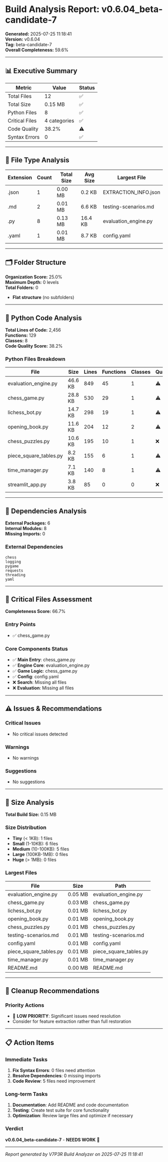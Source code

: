 # Build Analysis Report: v0.6.04_beta-candidate-7

**Generated:** 2025-07-25 11:18:41  
**Version:** v0.6.04  
**Tag:** beta-candidate-7  
**Overall Completeness:** 59.6%

---

## 📊 Executive Summary

| Metric | Value | Status |
|--------|-------|--------|
| Total Files | 12 | ✅ |
| Total Size | 0.15 MB | ✅ |
| Python Files | 8 | ✅ |
| Critical Files | 4 categories | ✅ |
| Code Quality | 38.2% | ⚠️ |
| Syntax Errors | 0 | ✅ |

---

## 📁 File Type Analysis

| Extension | Count | Total Size | Avg Size | Largest File |
|-----------|-------|------------|----------|--------------|
| .json | 1 | 0.00 MB | 0.2 KB | EXTRACTION_INFO.json |
| .md | 2 | 0.01 MB | 6.6 KB | testing-scenarios.md |
| .py | 8 | 0.13 MB | 16.4 KB | evaluation_engine.py |
| .yaml | 1 | 0.01 MB | 8.7 KB | config.yaml |


---

## 🗂️ Folder Structure

**Organization Score:** 25.0%  
**Maximum Depth:** 0 levels  
**Total Folders:** 0

- **Flat structure** (no subfolders)


---

## 🐍 Python Code Analysis

**Total Lines of Code:** 2,456  
**Functions:** 129  
**Classes:** 8  
**Code Quality Score:** 38.2%

### Python Files Breakdown
| File | Size | Lines | Functions | Classes | Quality |
|------|------|-------|-----------|---------|---------|
| evaluation_engine.py | 46.6 KB | 849 | 45 | 1 | ⚠️ |
| chess_game.py | 28.8 KB | 530 | 29 | 1 | ⚠️ |
| lichess_bot.py | 14.7 KB | 298 | 19 | 1 | ⚠️ |
| opening_book.py | 11.6 KB | 204 | 12 | 2 | ⚠️ |
| chess_puzzles.py | 10.6 KB | 195 | 10 | 1 | ❌ |
| piece_square_tables.py | 8.2 KB | 155 | 6 | 1 | ⚠️ |
| time_manager.py | 7.1 KB | 140 | 8 | 1 | ⚠️ |
| streamlit_app.py | 3.8 KB | 85 | 0 | 0 | ❌ |


---

## 🔗 Dependencies Analysis

**External Packages:** 6  
**Internal Modules:** 8  
**Missing Imports:** 0

### External Dependencies
```
chess
logging
pygame
requests
threading
yaml
```


---

## 🎯 Critical Files Assessment

**Completeness Score:** 66.7%

### Entry Points
- ✅ chess_game.py

### Core Components Status
- ✅ **Main Entry**: chess_game.py
- ✅ **Engine Core**: evaluation_engine.py
- ✅ **Game Logic**: chess_game.py
- ✅ **Config**: config.yaml
- ❌ **Search**: Missing all files
- ❌ **Evaluation**: Missing all files


---

## ⚠️ Issues & Recommendations

### Critical Issues
- No critical issues detected

### Warnings
- No warnings

### Suggestions
- No suggestions


---

## 📏 Size Analysis

**Total Build Size:** 0.15 MB

### Size Distribution
- **Tiny** (< 1KB): 1 files
- **Small** (1-10KB): 6 files  
- **Medium** (10-100KB): 5 files
- **Large** (100KB-1MB): 0 files
- **Huge** (> 1MB): 0 files

### Largest Files
| File | Size | Path |
|------|------|------|
| evaluation_engine.py | 0.05 MB | evaluation_engine.py |
| chess_game.py | 0.03 MB | chess_game.py |
| lichess_bot.py | 0.01 MB | lichess_bot.py |
| opening_book.py | 0.01 MB | opening_book.py |
| chess_puzzles.py | 0.01 MB | chess_puzzles.py |
| testing-scenarios.md | 0.01 MB | testing-scenarios.md |
| config.yaml | 0.01 MB | config.yaml |
| piece_square_tables.py | 0.01 MB | piece_square_tables.py |
| time_manager.py | 0.01 MB | time_manager.py |
| README.md | 0.00 MB | README.md |


---

## 🧹 Cleanup Recommendations

### Priority Actions
- 🔧 **LOW PRIORITY**: Significant issues need resolution
- Consider for feature extraction rather than full restoration


---

## 📋 Action Items

### Immediate Tasks
1. **Fix Syntax Errors**: 0 files need attention
2. **Resolve Dependencies**: 0 missing imports
3. **Code Review**: 5 files need improvement

### Long-term Tasks  
1. **Documentation**: Add README and code documentation
2. **Testing**: Create test suite for core functionality
3. **Optimization**: Review large files and optimize if necessary

### Verdict
**v0.6.04_beta-candidate-7** - **NEEDS WORK** 🔧

---
*Report generated by V7P3R Build Analyzer on 2025-07-25 11:18:41*
